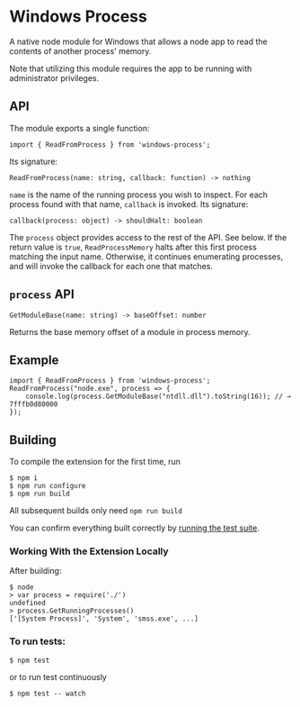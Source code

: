 # Windows Process

A native node module for Windows that allows a node app to read the contents of another process' memory.

Note that utilizing this module requires the app to be running with administrator privileges.

## API

The module exports a single function:

```
import { ReadFromProcess } from 'windows-process';
```

Its signature:

```
ReadFromProcess(name: string, callback: function) -> nothing
```

`name` is the name of the running process you wish to inspect. For each process found with that name, `callback` is invoked. Its signature:

```
callback(process: object) -> shouldHalt: boolean
```

The `process` object provides access to the rest of the API. See below. If the return value is `true`, `ReadProcessMemory` halts after this first process matching the input name. Otherwise, it continues enumerating processes, and will invoke the callback for each one that matches.

## `process` API

```
GetModuleBase(name: string) -> baseOffset: number
```

Returns the base memory offset of a module in process memory.

## Example

```
import { ReadFromProcess } from 'windows-process';
ReadFromProcess("node.exe", process => {
    console.log(process.GetModuleBase("ntdll.dll").toString(16)); // → 7fffb0d80000
});
```

## Building

To compile the extension for the first time, run 

```
$ npm i
$ npm run configure
$ npm run build
```

All subsequent builds only need `npm run build`

You can confirm everything built correctly by [running the test suite](#to-run-tests).

### Working With the Extension Locally

After building:

```node
$ node
> var process = require('./')
undefined
> process.GetRunningProcesses()
['[System Process]', 'System', 'smss.exe', ...]
```

### To run tests:

```
$ npm test
```

or to run test continuously 

```
$ npm test -- watch
```
